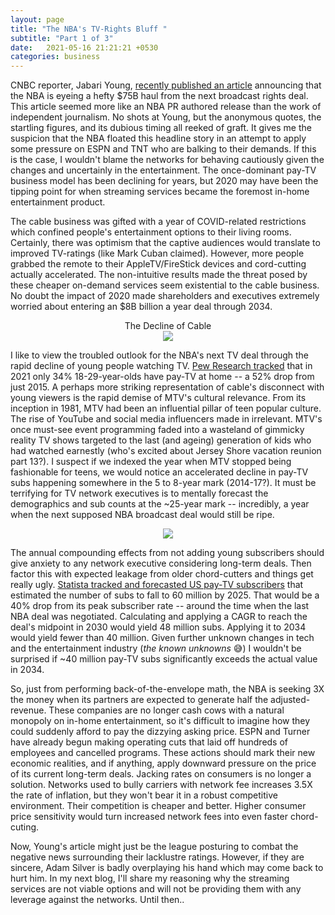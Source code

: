 ```yaml
---
layout: page
title: "The NBA's TV-Rights Bluff "
subtitle: "Part 1 of 3"
date:   2021-05-16 21:21:21 +0530
categories: business
---
```



CNBC reporter, Jabari Young, [recently published an article](https://www.cnbc.com/2021/03/22/nba-is-next-up-for-a-big-rights-increase-and-75-billion-is-the-price.html#:~:text=Early%20thinking%20within%20league%20circles,partners%20Turner%20Sports%20and%20ESPN.) announcing that the NBA is eyeing a hefty $75B haul from the next broadcast rights deal.
This article seemed more like an NBA PR authored release than the work of independent journalism. No shots at Young, but the anonymous quotes, the startling figures, and its dubious timing all reeked of graft.
It gives me the suspicion that the NBA floated this headline story in an attempt to apply some pressure on ESPN and TNT who are balking to their demands. If this is the case, I wouldn't blame the networks for behaving cautiously given the changes and uncertainly in the entertainment. The once-dominant pay-TV business model has been declining for years, but 2020 may have been the tipping point for when streaming services became the foremost in-home entertainment product. 

The cable business was gifted with a year of COVID-related restrictions which confined people's entertainment options to their living rooms. Certainly, there was optimism that the captive audiences would translate to improved TV-ratings (like Mark Cuban claimed). However, more people grabbed the remote to their AppleTV/FireStick devices and cord-cutting actually accelerated. The non-intuitive results made the threat posed by these cheaper on-demand services seem existential to the cable business. No doubt the impact of 2020 made shareholders and executives extremely worried about entering an $8B billion a year deal through 2034. 
<p align="center">
  The Decline of Cable
  <br>
  <img src="https://picc.io/SxZlvHj.png">

 </p>

I like to view the troubled outlook for the NBA's next TV deal through the rapid decline of young people watching TV. [Pew Research tracked](https://www.pewresearch.org/fact-tank/2021/03/17/cable-and-satellite-tv-use-has-dropped-dramatically-in-the-u-s-since-2015/) that in 2021 only 34% 18-29-year-olds have pay-TV at home -- a 52% drop from just 2015. A perhaps more striking representation of cable's disconnect with young viewers is the rapid demise of MTV's cultural relevance. From its inception in 1981,
MTV had been an influential pillar of teen popular culture. The rise of YouTube and social media influencers made in irrelevant. MTV's once must-see event programming faded into a wasteland of gimmicky reality TV shows targeted to the last (and ageing) generation of kids who had watched earnestly (who's excited about Jersey Shore vacation reunion part 13?).
I suspect if we indexed the year when MTV stopped being fashionable for teens, we would notice an accelerated decline in pay-TV subs happening somewhere in
the 5 to 8-year mark (2014-17?). It must be terrifying for TV network executives is to mentally forecast the demographics and sub counts at the ~25-year mark -- incredibly, a year when the next supposed NBA broadcast deal would still be ripe.    


<p align="center">
  <a href="https://www.pewresearch.org/fact-tank/2021/03/17/cable-and-satellite-tv-use-has-dropped-dramatically-in-the-u-s-since-2015/ft_21-03-03_techadoptioncable_2/">
  <img src="https://www.pewresearch.org/wp-content/uploads/2021/03/FT_21.03.03_TechAdoptionCable_2.png?resize=400,360">
 </a>
 </p>
  
 

The annual compounding effects from not adding young subscribers should give anxiety to any network executive considering long-term deals. Then factor this with expected leakage from older chord-cutters and things get really ugly.  [Statista tracked and forecasted US pay-TV subscribers](https://www.statista.com/statistics/251268/number-of-pay-tv-households-in-the-us/) that estimated the number of subs to fall to 60 million by 2025. That would be a 40% drop from its peak subscriber rate -- around the time when the last NBA deal was negotiated. Calculating and applying a CAGR to reach the deal's midpoint in 2030 would yield 48 million subs. Applying it to 2034 would yield fewer than 40 million. Given further unknown changes in tech and the entertainment industry (*the known unknowns* 😅) I wouldn't be surprised if ~40 million pay-TV subs significantly exceeds the actual value in 2034.

So, just from performing back-of-the-envelope math, the NBA is seeking 3X the money when its partners are expected to generate half the adjusted-revenue. These companies are no longer cash cows with a natural monopoly on in-home entertainment, so it's difficult to imagine how they could suddenly afford to pay the dizzying asking price. ESPN and Turner have already begun making operating cuts that laid off hundreds of employees and cancelled programs. These actions should mark their new economic realities, and if anything, apply downward pressure on the price of its current long-term deals. Jacking rates on consumers is no longer a solution. Networks used to bully carriers with network fee increases 3.5X the rate of inflation, but they won't bear it in a robust competitive environment. Their competition is cheaper and better. Higher consumer price sensitivity would turn increased network fees into even faster chord-cuting.  

Now, Young's article might just be the league posturing to combat the negative news surrounding their lacklustre ratings. However, if they are sincere, Adam Silver is badly overplaying his hand which may come back to hurt him. In my next blog, I'll share my reasoning why the streaming services are not viable options and will not be providing them with any leverage against the networks.
Until then..


